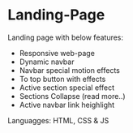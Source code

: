 # Landing-Page
Landing page with below features: 
- Responsive web-page
- Dynamic navbar
- Navbar special motion effects
- To top button with effects
- Active section special effect
- Sections Collapse (read more..)
- Active navbar link heighlight


Languagges:
HTML, CSS & JS
